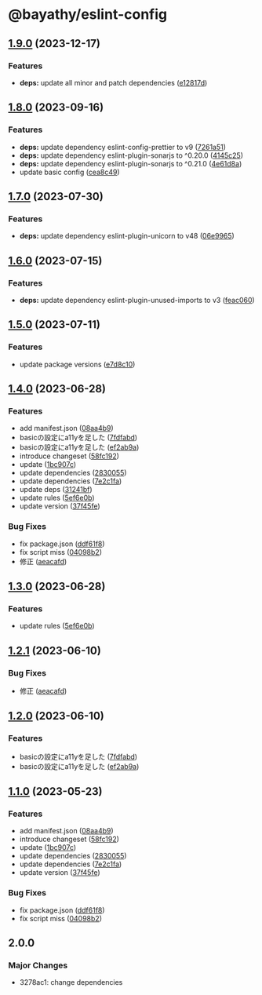 # @bayathy/eslint-config

## [1.9.0](https://github.com/Bayathy/eslint/compare/eslint-config-v1.8.0...eslint-config-v1.9.0) (2023-12-17)


### Features

* **deps:** update all minor and patch dependencies ([e12817d](https://github.com/Bayathy/eslint/commit/e12817df209cc982605bc82580b04700970ebd33))

## [1.8.0](https://github.com/Bayathy/eslint/compare/eslint-config-v1.7.0...eslint-config-v1.8.0) (2023-09-16)


### Features

* **deps:** update dependency eslint-config-prettier to v9 ([7261a51](https://github.com/Bayathy/eslint/commit/7261a518dea0cbe6b77ef81c0d64f13143efe5f3))
* **deps:** update dependency eslint-plugin-sonarjs to ^0.20.0 ([4145c25](https://github.com/Bayathy/eslint/commit/4145c252d8847967b20bbb8201af80e6f3b027d6))
* **deps:** update dependency eslint-plugin-sonarjs to ^0.21.0 ([4e61d8a](https://github.com/Bayathy/eslint/commit/4e61d8af8f512ff06caa34e7d4874667b0beb646))
* update basic config ([cea8c49](https://github.com/Bayathy/eslint/commit/cea8c4914b8ad5800a85d425f967c06e16a4bbd5))

## [1.7.0](https://github.com/Bayathy/eslint/compare/eslint-config-v1.6.0...eslint-config-v1.7.0) (2023-07-30)


### Features

* **deps:** update dependency eslint-plugin-unicorn to v48 ([06e9965](https://github.com/Bayathy/eslint/commit/06e9965490c621eb75f081ef7b834d0cba2ba5ca))

## [1.6.0](https://github.com/Bayathy/eslint/compare/eslint-config-v1.5.0...eslint-config-v1.6.0) (2023-07-15)


### Features

* **deps:** update dependency eslint-plugin-unused-imports to v3 ([feac060](https://github.com/Bayathy/eslint/commit/feac060d043f9030d312f763033c95d73c16d323))

## [1.5.0](https://github.com/Bayathy/eslint/compare/eslint-config-v1.4.0...eslint-config-v1.5.0) (2023-07-11)


### Features

* update package versions ([e7d8c10](https://github.com/Bayathy/eslint/commit/e7d8c10466d034d4cb0b53013fa4ad44475b5ead))

## [1.4.0](https://github.com/Bayathy/eslint/compare/eslint-config-v1.3.1...eslint-config-v1.4.0) (2023-06-28)


### Features

* add manifest.json ([08aa4b9](https://github.com/Bayathy/eslint/commit/08aa4b9e80c2be7f888cbcc0b422bdaf640caea5))
* basicの設定にa11yを足した ([7fdfabd](https://github.com/Bayathy/eslint/commit/7fdfabd9cdf9f10c3b82fb2430f3e99f8d3f6c15))
* basicの設定にa11yを足した ([ef2ab9a](https://github.com/Bayathy/eslint/commit/ef2ab9a0642a70d623c9279582e85bf12aa4af00))
* introduce changeset ([58fc192](https://github.com/Bayathy/eslint/commit/58fc1920cd651f31c206a7e10d8500ea5796cc19))
* update ([1bc907c](https://github.com/Bayathy/eslint/commit/1bc907c66ad0b64f47d7956028c8dc1d72b713b8))
* update dependencies ([2830055](https://github.com/Bayathy/eslint/commit/28300552f92684aa277ebdc19dc6f21829824cfe))
* update dependencies ([7e2c1fa](https://github.com/Bayathy/eslint/commit/7e2c1fa5fa09e8b89800e4c54230262c45888624))
* update deps ([31241bf](https://github.com/Bayathy/eslint/commit/31241bf1ccc7e0ac41644e049b632b133750973c))
* update rules ([5ef6e0b](https://github.com/Bayathy/eslint/commit/5ef6e0b73c1af99f81d23f746d00d69d167b806c))
* update version ([37f45fe](https://github.com/Bayathy/eslint/commit/37f45fe837fd823f5a80244221d274fa04789494))


### Bug Fixes

* fix package.json ([ddf61f8](https://github.com/Bayathy/eslint/commit/ddf61f857bb26fd0675b4a01aaa2f90593e08ec8))
* fix script miss ([04098b2](https://github.com/Bayathy/eslint/commit/04098b25d6a3508ad753bc6e1f1c1ccea658cd62))
* 修正 ([aeacafd](https://github.com/Bayathy/eslint/commit/aeacafdc7f14c1df234b5c2849620cc59dc75f1c))

## [1.3.0](https://github.com/Bayathy/eslint/compare/eslint-config-v1.2.1...eslint-config-v1.3.0) (2023-06-28)


### Features

* update rules ([5ef6e0b](https://github.com/Bayathy/eslint/commit/5ef6e0b73c1af99f81d23f746d00d69d167b806c))

## [1.2.1](https://github.com/Bayathy/eslint/compare/eslint-config-v1.2.0...eslint-config-v1.2.1) (2023-06-10)


### Bug Fixes

* 修正 ([aeacafd](https://github.com/Bayathy/eslint/commit/aeacafdc7f14c1df234b5c2849620cc59dc75f1c))

## [1.2.0](https://github.com/Bayathy/eslint/compare/eslint-config-v1.1.0...eslint-config-v1.2.0) (2023-06-10)


### Features

* basicの設定にa11yを足した ([7fdfabd](https://github.com/Bayathy/eslint/commit/7fdfabd9cdf9f10c3b82fb2430f3e99f8d3f6c15))
* basicの設定にa11yを足した ([ef2ab9a](https://github.com/Bayathy/eslint/commit/ef2ab9a0642a70d623c9279582e85bf12aa4af00))

## [1.1.0](https://github.com/Bayathy/eslint/compare/eslint-config-v1.0.1...eslint-config-v1.1.0) (2023-05-23)


### Features

* add manifest.json ([08aa4b9](https://github.com/Bayathy/eslint/commit/08aa4b9e80c2be7f888cbcc0b422bdaf640caea5))
* introduce changeset ([58fc192](https://github.com/Bayathy/eslint/commit/58fc1920cd651f31c206a7e10d8500ea5796cc19))
* update ([1bc907c](https://github.com/Bayathy/eslint/commit/1bc907c66ad0b64f47d7956028c8dc1d72b713b8))
* update dependencies ([2830055](https://github.com/Bayathy/eslint/commit/28300552f92684aa277ebdc19dc6f21829824cfe))
* update dependencies ([7e2c1fa](https://github.com/Bayathy/eslint/commit/7e2c1fa5fa09e8b89800e4c54230262c45888624))
* update version ([37f45fe](https://github.com/Bayathy/eslint/commit/37f45fe837fd823f5a80244221d274fa04789494))


### Bug Fixes

* fix package.json ([ddf61f8](https://github.com/Bayathy/eslint/commit/ddf61f857bb26fd0675b4a01aaa2f90593e08ec8))
* fix script miss ([04098b2](https://github.com/Bayathy/eslint/commit/04098b25d6a3508ad753bc6e1f1c1ccea658cd62))

## 2.0.0

### Major Changes

- 3278ac1: change dependencies
